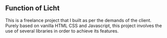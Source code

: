 ## Function of Licht

This is a freelance project that I built as per the demands of the client. 
Purely based on vanilla HTML CSS and Javascript, this project involves the use of several libraries in order to achieve its features.

